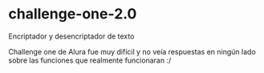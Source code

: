 # challenge-one-2.0
Encriptador y desencriptador de texto

Challenge one de Alura fue muy difícil y no veía respuestas en ningún lado sobre las funciones que realmente funcionaran :/
